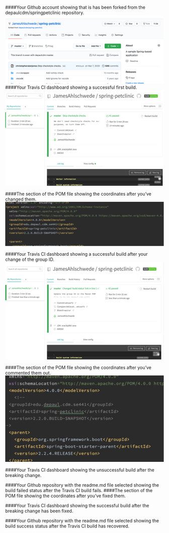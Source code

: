 ####Your Github account showing that is has been forked from the depaulcdm/springpetclinic repository.
![Screen Capture #1](./images/image1.png)
####Your Travis CI dashboard showing a successful first build.
![Screen Capture #2](./images/image2.png)

####The section of the POM file showing the coordinates after you’ve changed them.
![Screen Capture #3](./images/image3.png)

####Your Travis CI dashboard showing a successful build after your change of the group ID.
![Screen Capture #4](./images/image4.png)


####The section of the POM file showing the coordinates after you’ve commented them out.
![Screen Capture #5](./images/image5.png)

####Your Travis CI dashboard showing the unsuccessful build after the breaking change.

####Your Github repository with the readme.md file selected showing the build failed status after the Travis CI build fails.
####The section of the POM file showing the coordinates after you’ve fixed them.

####Your Travis CI dashboard showing the successful build after the breaking change has been fixed.

####Your Github repository with the readme.md file selected showing the build success status after the Travis CI build has recovered.
